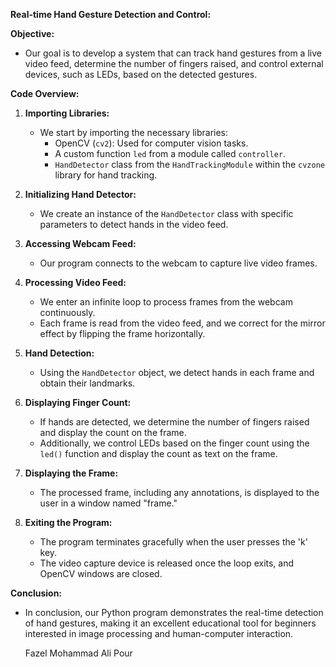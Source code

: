 **Real-time Hand Gesture Detection and Control:**

**Objective:**
- Our goal is to develop a system that can track hand gestures from a live video feed, determine the number of fingers raised, and control external devices, such as LEDs, based on the detected gestures.

**Code Overview:**
1. **Importing Libraries:**
   - We start by importing the necessary libraries:
     - OpenCV (`cv2`): Used for computer vision tasks.
     - A custom function `led` from a module called `controller`.
     - `HandDetector` class from the `HandTrackingModule` within the `cvzone` library for hand tracking.

2. **Initializing Hand Detector:**
   - We create an instance of the `HandDetector` class with specific parameters to detect hands in the video feed.

3. **Accessing Webcam Feed:**
   - Our program connects to the webcam to capture live video frames.

4. **Processing Video Feed:**
   - We enter an infinite loop to process frames from the webcam continuously.
   - Each frame is read from the video feed, and we correct for the mirror effect by flipping the frame horizontally.

5. **Hand Detection:**
   - Using the `HandDetector` object, we detect hands in each frame and obtain their landmarks.

6. **Displaying Finger Count:**
   - If hands are detected, we determine the number of fingers raised and display the count on the frame.
   - Additionally, we control LEDs based on the finger count using the `led()` function and display the count as text on the frame.

7. **Displaying the Frame:**
   - The processed frame, including any annotations, is displayed to the user in a window named "frame."

8. **Exiting the Program:**
   - The program terminates gracefully when the user presses the 'k' key.
   - The video capture device is released once the loop exits, and OpenCV windows are closed.

**Conclusion:**
- In conclusion, our Python program demonstrates the real-time detection of hand gestures, making it an excellent educational tool for beginners interested in image processing and human-computer interaction.

  Fazel Mohammad Ali Pour
